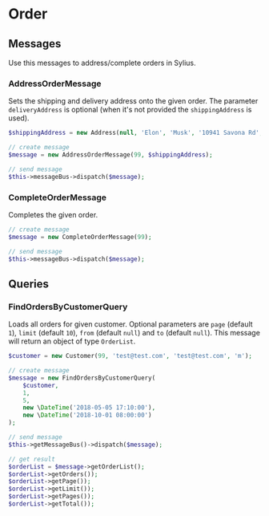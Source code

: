 # Order

## Messages

Use this messages to address/complete orders in Sylius.

### AddressOrderMessage

Sets the shipping and delivery address onto the given order.
The parameter `deliveryAddress` is optional (when it's not provided the `shippingAddress` is used).

```php
$shippingAddress = new Address(null, 'Elon', 'Musk', '10941 Savona Rd', 'CA 900077', 'Los Angeles', 'US');

// create message
$message = new AddressOrderMessage(99, $shippingAddress);

// send message
$this->messageBus->dispatch($message);
```

### CompleteOrderMessage

Completes the given order.

```php
// create message
$message = new CompleteOrderMessage(99);

// send message
$this->messageBus->dispatch($message);
```

## Queries

### FindOrdersByCustomerQuery

Loads all orders for given customer.
Optional parameters are `page` (default `1`), `limit` (default `10`), `from` (default `null`) and `to` (default `null`).
This message will return an object of type `OrderList`.

```php
$customer = new Customer(99, 'test@test.com', 'test@test.com', 'm');

// create message
$message = new FindOrdersByCustomerQuery(
    $customer,
    1,
    5,
    new \DateTime('2018-05-05 17:10:00'),
    new \DateTime('2018-10-01 08:00:00')
);

// send message
$this->getMessageBus()->dispatch($message);

// get result
$orderList = $message->getOrderList();
$orderList->getOrders());
$orderList->getPage());
$orderList->getLimit());
$orderList->getPages());
$orderList->getTotal());
```
